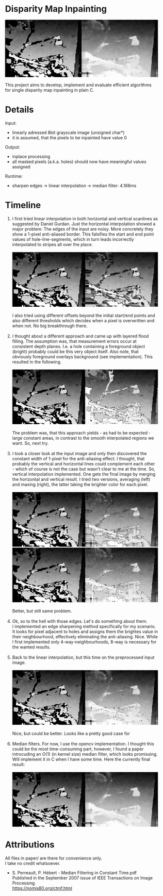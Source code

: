 Disparity Map Inpainting
======

![](results/sharp_linear_avg_median=5.png)

This project aims to develop, implement and evaluate efficient algorithms for single disparity map inpainting in plain C.


Details
====

Input: <br>
- linearly adressed 8bit grayscale image (unsigned char*) <br>
- it is assumed, that the pixels to be inpainted have value 0 <br>
  
Output: <br>
- inplace processing <br>
- all masked pixels (a.k.a. holes) should now have meaningful values assigned <br>

Runtime: <br>
- sharpen edges -> linear interpolation -> median filter: 4.168ms

Timeline
====

1. I first tried linear interpolation in both horizontal and vertical scanlines as suggested by Daniel Gurdan.
Just the horizontal interpolation showed a major problem:
The edges of the input are noisy.
More concretely they show a 1-pixel anti-aliased border.
This falsifies the start and end point values of hole-line-segments, which in turn leads incorrectly interpolated to stripes all over the place.
<br><br>
![](results/linear_offset=0.png)
<br><br>
I also tried using different offsets beyond the initial start/end points and also different thresholds which decides when a pixel is overwritten and when not. 
No big breakthrough there.
<br><br>
2. I thought about a different approach and came up with layered flood filling.
The assumption was, that measurement errors occur at consistent depth planes.
I.e. a hole containing a foreground object (bright) probably could be this very object itself.
Also note, that obviously foreground overlays background (see implementation).
This resulted in the following.
<br><br>
![](results/layered_floodfill.png)
<br><br>
The problem was, that this approach yields - as had to be expected - large constant areas, in contrast to the smooth interpolated regions we want.
So, next try.
<br><br>
3. I took a closer look at the input image and only then discovered the constant width of 1-pixel for the anti-aliasing effect.
I thought, that probably the vertical and horizontal lines could complement each other - which of course is not the case but wasn't clear to me at the time. 
So, vertical interpolation implemented. 
One gets the final image by merging the horizontal and vertical result. 
I tried two versions, averaging (left) and maxing (right), the latter taking the brighter color for each pixel.
<br><br>
![](results/linearvh_avg_offset=1.png)![](results/linearvh_max_offset=1.png)
<br><br>
Better, but still same problem.
<br><br>
4. Ok, so to the hell with those edges. 
Let's do something about them. <br>
I implemented an edge sharpening method specifically for my scenario. 
It looks for pixel adjacent to holes and assigns them the brightes value in their neighbourhood, effectively eliminating the anti-aliasing. 
Nice. 
While I first implemented only 4-way-neighbourhoods, 8-way is necessary for the wanted results.
<br><br>
5. Back to the linear interpolation, but this time on the preprocessed input image.
<br><br>
![](results/sharp_linear_avg.png)
<br><br>
Nice, but could be better. 
Looks like a pretty good case for
<br><br>
6. Median filters. 
For now, I use the opencv implementation.
I thought this could be the most time-consuming part, however, I found a paper introcuding an O(1) (in kernel size) median filter, which looks promissing. 
Will implement it in C when I have some time.
Here the currently final result:
<br><br>
![](results/sharp_linear_avg_median=5.png)


Attributions
====

All files in paper/ are there for convenience only. <br>
I take no credit whatsoever. <br>

- S. Perreault, P. Hébert - Median Filtering in Constant Time.pdf <br>
Published in the September 2007 issue of IEEE Transactions on Image Processing. <br>
https://nomis80.org/ctmf.html <br>
